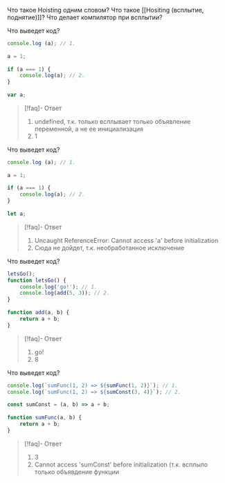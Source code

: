 
Что такое Hoisting одним словом?
Что такое [[Hositing (всплытие, поднятие)]]?
Что делает компилятор при всплытии?

Что выведет код?
```js
console.log (a); // 1.
  
a = 1;  
  
if (a === 1) {  
    console.log(a); // 2.  
}  
  
var a;
```
>[!faq]- Ответ
> 1. undefined, т.к. только всплывает только объявление переменной, а не ее инициализация
> 2. 1

Что выведет код?
```js
console.log (a); // 1.
  
a = 1;  
  
if (a === 1) {  
    console.log(a); // 2.
}  
  
let a;
```
>[!faq]- Ответ
> 1. Uncaught ReferenceError: Cannot access 'a' before initialization
> 2. Сюда не дойдет, т.к. необработанное исключение

Что выведет код?
```js
letsGo();   
function letsGo() {  
    console.log('go!'); // 1.
    console.log(add(5, 3)); // 2.
}  
  
function add(a, b) {  
    return a + b;  
}
```
>[!faq]- Ответ
> 1. go!
> 2. 8

Что выведет код?
```js
console.log(`sumFunc(1, 2) => ${sumFunc(1, 2)}`); // 1. 
console.log(`sumFunc(1, 2) => ${sumConst(3, 4)}`); // 2.
  
const sumConst = (a, b) => a + b;  
  
function sumFunc(a, b) {  
    return a + b;  
}
```
>[!faq]- Ответ
> 1. 3
> 2. Cannot access 'sumConst' before initialization  (т.к. всплыло только объявдение функции

